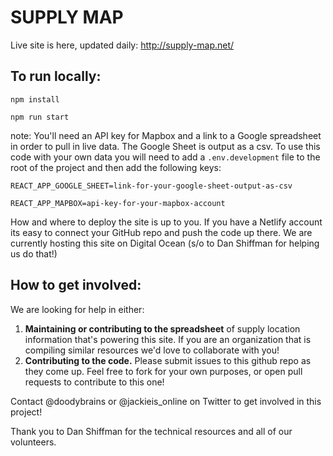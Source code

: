 # SUPPLY MAP

Live site is here, updated daily: http://supply-map.net/

## To run locally:

`npm install`

`npm run start`

note: You'll need an API key for Mapbox and a link to a Google spreadsheet in order to pull in live data. The Google Sheet is output as a csv. To use this code with your own data you will need to add a `.env.development` file to the root of the project and then add the following keys:

```
REACT_APP_GOOGLE_SHEET=link-for-your-google-sheet-output-as-csv

REACT_APP_MAPBOX=api-key-for-your-mapbox-account
```

How and where to deploy the site is up to you. If you have a Netlify account its easy to connect your GitHub repo and push the code up there. We are currently hosting this site on Digital Ocean (s/o to Dan Shiffman for helping us do that!)

## How to get involved:

We are looking for help in either:
1. __Maintaining or contributing to the spreadsheet__ of supply location information that's powering this site. If you are an organization that is compiling similar resources we'd love to collaborate with you!
2. __Contributing to the code.__ Please submit issues to this github repo as they come up. Feel free to fork for your own purposes, or open pull requests to contribute to this one!

Contact @doodybrains or @jackieis_online on Twitter to get involved in this project!

Thank you to Dan Shiffman for the technical resources and all of our volunteers.
